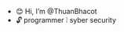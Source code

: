 - 😊 Hi, I’m @ThuanBhacot
- 🔓 programmer ❕ syber security

<!---
ThuanBhacot/ThuanBhacot is a ✨ special ✨ repository because its `README.md` (this file) appears on your GitHub profile.
You can click the Preview link to take a look at your changes.
--->
